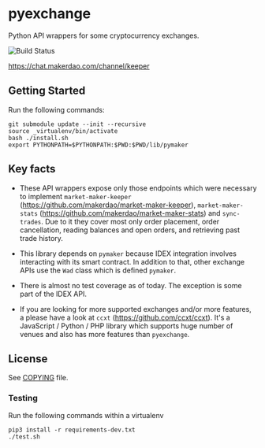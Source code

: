 # pyexchange

Python API wrappers for some cryptocurrency exchanges.

![Build Status](https://github.com/makerdao/petrometer/actions/workflows/.github/workflows/tests.yaml/badge.svg?branch=master)

<https://chat.makerdao.com/channel/keeper>


## Getting Started
Run the following commands:
```
git submodule update --init --recursive
source _virtualenv/bin/activate
bash ./install.sh
export PYTHONPATH=$PYTHONPATH:$PWD:$PWD/lib/pymaker
```

## Key facts

* These API wrappers expose only those endpoints which were necessary to implement
  `market-maker-keeper` (<https://github.com/makerdao/market-maker-keeper>), `market-maker-stats`
  (<https://github.com/makerdao/market-maker-stats>) and `sync-trades`.
  Due to it they cover most only order placement, order cancellation, reading balances and open orders,
  and retrieving past trade history.

* This library depends on `pymaker` because IDEX integration involves interacting with its smart contract.
  In addition to that, other exchange APIs use the `Wad` class which is defined `pymaker`.

* There is almost no test coverage as of today. The exception is some part of the IDEX API.

* If you are looking for more supported exchanges and/or more features, a please have a look
  at `ccxt` (<https://github.com/ccxt/ccxt>). It's a JavaScript / Python / PHP library which
  supports huge number of venues and also has more features than `pyexchange`.


## License

See [COPYING](https://github.com/makerdao/pyexchange/blob/master/COPYING) file.

### Testing
Run the following commands within a virtualenv
```
pip3 install -r requirements-dev.txt
./test.sh
```

